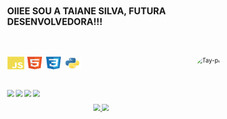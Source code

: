 ## OIIEE SOU A TAIANE SILVA, FUTURA DESENVOLVEDORA!!!

<br>
<br>

<div style="display: inline_block"><br>
  <img align="center" alt="Tay-Js" height="30" width="40" src="https://raw.githubusercontent.com/devicons/devicon/master/icons/javascript/javascript-plain.svg">
  <img align="center" alt="Tay-HTML" height="30" width="40" src="https://raw.githubusercontent.com/devicons/devicon/master/icons/html5/html5-original.svg">
  <img align="center" alt="Tay-CSS" height="30" width="40" src="https://raw.githubusercontent.com/devicons/devicon/master/icons/css3/css3-original.svg">
  <img align="center" alt="Tay-Python" height="30" width="40" src="https://raw.githubusercontent.com/devicons/devicon/master/icons/python/python-original.svg">
  <img align="right" alt="Tay-pic" height="150" style="border-radius:50px;" src="https://media.discordapp.net/attachments/989935683193938032/994627527756746873/ezgif.com-gif-maker.gif?width=408&height=408">
</div>
  
  <br>
  <br>

  <a href="https://www.instagram.com/_taya.silva/" target="_blank"><img src="https://img.shields.io/badge/-Instagram-%23E4405F?style=for-the-badge&logo=instagram&logoColor=white" target="_blank"></a>
 <a href="https://discord.gg/uhMEnmKDv5" target="_blank"><img src="https://img.shields.io/badge/Discord-7289DA?style=for-the-badge&logo=discord&logoColor=white" target="_blank"></a> 
  <a href = "mailto:taianens99@gmail.com"><img src="https://img.shields.io/badge/-Gmail-%23333?style=for-the-badge&logo=gmail&logoColor=white" target="_blank"></a>
  <a href="https://www.linkedin.com/in/taianesilva99/" target="_blank"><img src="https://img.shields.io/badge/-LinkedIn-%230077B5?style=for-the-badge&logo=linkedin&logoColor=white" target="_blank"></a> 
  <br>


<div align="center">
  <a href="https://github.com/TayaSilvai">
  <img height="180em" src="https://github-readme-stats.vercel.app/api?username=TayaSilva&show_icons=true&theme=dracula&include_all_commits=true&count_private=true"/>
  <img height="180em" src="https://github-readme-stats.vercel.app/api/top-langs/?username=TayaSilva&layout=compact&langs_count=7&theme=dracula"/>
</div>

  
  <br>


  
 
  

 
 
